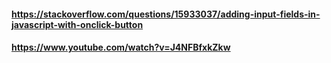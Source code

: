 #### https://stackoverflow.com/questions/15933037/adding-input-fields-in-javascript-with-onclick-button
#### https://www.youtube.com/watch?v=J4NFBfxkZkw